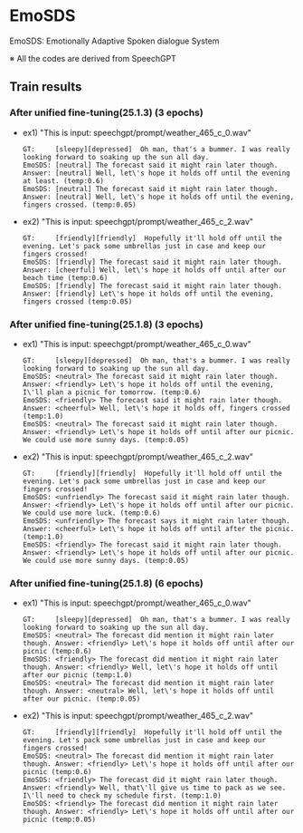 # EmoSDS
EmoSDS: Emotionally Adaptive Spoken dialogue System

※ All the codes are derived from SpeechGPT

## Train results

### After unified fine-tuning(25.1.3) (3 epochs)

- ex1) "This is input: speechgpt/prompt/weather_465_c_0.wav"
	<br>
	```Plain text
	GT:     [sleepy][depressed]  Oh man, that's a bummer. I was really looking forward to soaking up the sun all day.
	EmoSDS: [neutral] The forecast said it might rain later though. Answer: [neutral] Well, let\'s hope it holds off until the evening at least. (temp:0.6)
	EmoSDS: [neutral] The forecast said it might rain later though. Answer: [neutral] Well, let\'s hope it holds off until the evening, fingers crossed. (temp:0.05)
	```

- ex2) "This is input: speechgpt/prompt/weather_465_c_2.wav"
	<br>
	```Plain text
	GT:     [friendly][friendly]  Hopefully it'll hold off until the evening. Let's pack some umbrellas just in case and keep our fingers crossed!
	EmoSDS: [friendly] The forecast said it might rain later though. Answer: [cheerful] Well, let\'s hope it holds off until after our beach time (temp:0.6)
	EmoSDS: [friendly] The forecast said it might rain later though. Answer: [friendly] Let\'s hope it holds off until the evening, fingers crossed (temp:0.05)
	```

### After unified fine-tuning(25.1.8) (3 epochs)

- ex1) "This is input: speechgpt/prompt/weather_465_c_0.wav"
	<br>
	```Plain text
	GT:     [sleepy][depressed]  Oh man, that's a bummer. I was really looking forward to soaking up the sun all day.
	EmoSDS: <neutral> The forecast said it might rain later though. Answer: <friendly> Let\'s hope it holds off until the evening, I\'ll plan a picnic for tomorrow. (temp:0.6)
	EmoSDS: <friendly> The forecast said it might rain later though. Answer: <cheerful> Well, let\'s hope it holds off, fingers crossed (temp:1.0)
	EmoSDS: <neutral> The forecast said it might rain later though. Answer: <friendly> Let\'s hope it holds off until after our picnic. We could use more sunny days. (temp:0.05)
	```

- ex2) "This is input: speechgpt/prompt/weather_465_c_2.wav"
	<br>
	```Plain text
	GT:     [friendly][friendly]  Hopefully it'll hold off until the evening. Let's pack some umbrellas just in case and keep our fingers crossed!
	EmoSDS: <unfriendly> The forecast said it might rain later though. Answer: <friendly> Let\'s hope it holds off until after our picnic. We could use more luck. (temp:0.6)
	EmoSDS: <unfriendly> The forecast says it might rain later though. Answer: <cheerful> Let\'s hope it holds off until after the picnic. (temp:1.0)
	EmoSDS: <friendly> The forecast said it might rain later though. Answer: <friendly> Let\'s hope it holds off until after our picnic. We could use more sunny days. (temp:0.05)
	```

### After unified fine-tuning(25.1.8) (6 epochs)

- ex1) "This is input: speechgpt/prompt/weather_465_c_0.wav"
	<br>
	```Plain text
	GT:     [sleepy][depressed]  Oh man, that's a bummer. I was really looking forward to soaking up the sun all day.
	EmoSDS: <neutral> The forecast did mention it might rain later though. Answer: <friendly> Let\'s hope it holds off until after our picnic (temp:0.6)
	EmoSDS: <friendly> The forecast did mention it might rain later though. Answer: <friendly> Well, let\'s hope it holds off until after our picnic (temp:1.0)
	EmoSDS: <neutral> The forecast did mention it might rain later though. Answer: <neutral> Well, let\'s hope it holds off until after our picnic. (temp:0.05)
	```

- ex2) "This is input: speechgpt/prompt/weather_465_c_2.wav"
	<br>
	```Plain text
	GT:     [friendly][friendly]  Hopefully it'll hold off until the evening. Let's pack some umbrellas just in case and keep our fingers crossed!
	EmoSDS: <neutral> The forecast did mention it might rain later though. Answer: <friendly> Let\'s hope it holds off until after our picnic (temp:0.6)
	EmoSDS: <friendly> The forecast did it might rain later though. Answer: <friendly> Well, that\'ll give us time to pack as we see. I\'ll need to check my schedule first. (temp:1.0)
	EmoSDS: <friendly> The forecast did mention it might rain later though. Answer: <friendly> Let\'s hope it holds off until after our picnic (temp:0.05)
	```